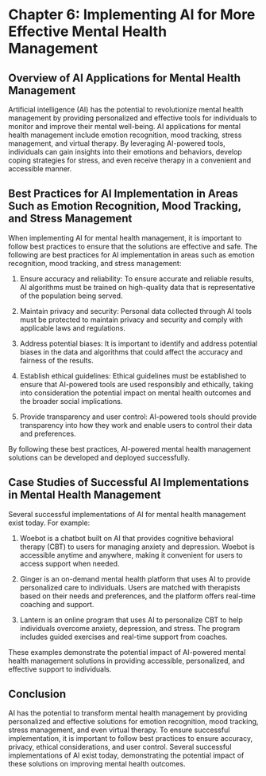 Chapter 6: Implementing AI for More Effective Mental Health Management
======================================================================

Overview of AI Applications for Mental Health Management
--------------------------------------------------------

Artificial intelligence (AI) has the potential to revolutionize mental health management by providing personalized and effective tools for individuals to monitor and improve their mental well-being. AI applications for mental health management include emotion recognition, mood tracking, stress management, and virtual therapy. By leveraging AI-powered tools, individuals can gain insights into their emotions and behaviors, develop coping strategies for stress, and even receive therapy in a convenient and accessible manner.

Best Practices for AI Implementation in Areas Such as Emotion Recognition, Mood Tracking, and Stress Management
---------------------------------------------------------------------------------------------------------------

When implementing AI for mental health management, it is important to follow best practices to ensure that the solutions are effective and safe. The following are best practices for AI implementation in areas such as emotion recognition, mood tracking, and stress management:

1. Ensure accuracy and reliability: To ensure accurate and reliable results, AI algorithms must be trained on high-quality data that is representative of the population being served.

2. Maintain privacy and security: Personal data collected through AI tools must be protected to maintain privacy and security and comply with applicable laws and regulations.

3. Address potential biases: It is important to identify and address potential biases in the data and algorithms that could affect the accuracy and fairness of the results.

4. Establish ethical guidelines: Ethical guidelines must be established to ensure that AI-powered tools are used responsibly and ethically, taking into consideration the potential impact on mental health outcomes and the broader social implications.

5. Provide transparency and user control: AI-powered tools should provide transparency into how they work and enable users to control their data and preferences.

By following these best practices, AI-powered mental health management solutions can be developed and deployed successfully.

Case Studies of Successful AI Implementations in Mental Health Management
-------------------------------------------------------------------------

Several successful implementations of AI for mental health management exist today. For example:

1. Woebot is a chatbot built on AI that provides cognitive behavioral therapy (CBT) to users for managing anxiety and depression. Woebot is accessible anytime and anywhere, making it convenient for users to access support when needed.

2. Ginger is an on-demand mental health platform that uses AI to provide personalized care to individuals. Users are matched with therapists based on their needs and preferences, and the platform offers real-time coaching and support.

3. Lantern is an online program that uses AI to personalize CBT to help individuals overcome anxiety, depression, and stress. The program includes guided exercises and real-time support from coaches.

These examples demonstrate the potential impact of AI-powered mental health management solutions in providing accessible, personalized, and effective support to individuals.

Conclusion
----------

AI has the potential to transform mental health management by providing personalized and effective solutions for emotion recognition, mood tracking, stress management, and even virtual therapy. To ensure successful implementation, it is important to follow best practices to ensure accuracy, privacy, ethical considerations, and user control. Several successful implementations of AI exist today, demonstrating the potential impact of these solutions on improving mental health outcomes.
